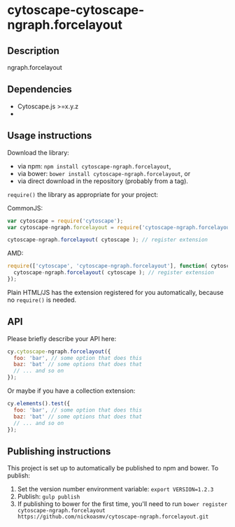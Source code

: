 cytoscape-cytoscape-ngraph.forcelayout
================================================================================


## Description

ngraph.forcelayout


## Dependencies

 * Cytoscape.js >=x.y.z
 * <List your dependencies here please>


## Usage instructions

Download the library:
 * via npm: `npm install cytoscape-ngraph.forcelayout`,
 * via bower: `bower install cytoscape-ngraph.forcelayout`, or
 * via direct download in the repository (probably from a tag).

`require()` the library as appropriate for your project:

CommonJS:
```js
var cytoscape = require('cytoscape');
var cytoscape-ngraph.forcelayout = require('cytoscape-ngraph.forcelayout');

cytoscape-ngraph.forcelayout( cytoscape ); // register extension
```

AMD:
```js
require(['cytoscape', 'cytoscape-ngraph.forcelayout'], function( cytoscape, cytoscape-ngraph.forcelayout ){
  cytoscape-ngraph.forcelayout( cytoscape ); // register extension
});
```

Plain HTML/JS has the extension registered for you automatically, because no `require()` is needed.


## API

Please briefly describe your API here:

```js
cy.cytoscape-ngraph.forcelayout({
  foo: 'bar', // some option that does this
  baz: 'bat' // some options that does that
  // ... and so on
});
```

Or maybe if you have a collection extension:

```js
cy.elements().test({
  foo: 'bar', // some option that does this
  baz: 'bat' // some options that does that
  // ... and so on
});
```


## Publishing instructions

This project is set up to automatically be published to npm and bower.  To publish:

1. Set the version number environment variable: `export VERSION=1.2.3`
1. Publish: `gulp publish`
1. If publishing to bower for the first time, you'll need to run `bower register cytoscape-ngraph.forcelayout https://github.com/nickoasmv/cytoscape-ngraph.forcelayout.git`

